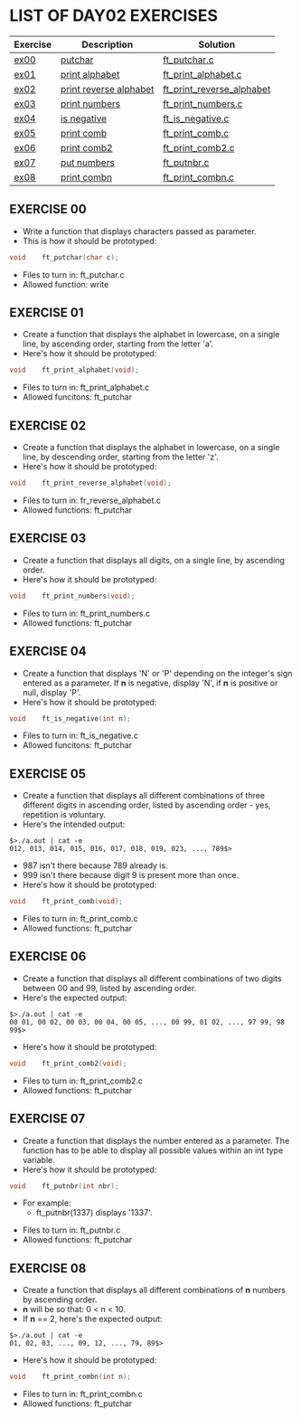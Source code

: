 # LIST OF DAY02 EXERCISES

|Exercise        |Description                    |Solution                     |
|-------------|-------------------------------|-----------------------------|
|[ex00](https://github.com/achrafelkhnissi/1337/tree/master/Piscine-2021/DAYS/DAY02/ex00)         |[putchar](https://github.com/achrafelkhnissi/1337/tree/master/Piscine-2021/DAYS/DAY02/ex00/README.md) |[ft_putchar.c](https://github.com/achrafelkhnissi/1337/tree/master/Piscine-2021/DAYS/DAY02/ex00/ft_putchar.c)                |
|[ex01](https://github.com/achrafelkhnissi/1337/tree/master/Piscine-2021/DAYS/DAY02/ex01)         |[print alphabet](https://github.com/achrafelkhnissi/1337/tree/master/Piscine-2021/DAYS/DAY02/ex01/README.md)                  |[ft_print_alphabet.c](https://github.com/achrafelkhnissi/1337/tree/master/Piscine-2021/DAYS/DAY02/ex01/ft_print_alphabet.c)|
|[ex02](https://github.com/achrafelkhnissi/1337/tree/master/Piscine-2021/DAYS/DAY02/ex02)         |[print reverse alphabet](https://github.com/achrafelkhnissi/1337/tree/master/Piscine-2021/DAYS/DAY02/ex02/README.md)             |[ft_print_reverse_alphabet](https://github.com/achrafelkhnissi/1337/tree/master/Piscine-2021/DAYS/DAY02/ex02/ft_print_reverse_alphabet.c)|
|[ex03](https://github.com/achrafelkhnissi/1337/tree/master/Piscine-2021/DAYS/DAY02/ex03)        |[print numbers](https://github.com/achrafelkhnissi/1337/tree/master/Piscine-2021/DAYS/DAY02/ex03/README.md)  |[ft_print_numbers.c](https://github.com/achrafelkhnissi/1337/tree/master/Piscine-2021/DAYS/DAY02/ex03/ft_print_numbers.c)|
|[ex04](https://github.com/achrafelkhnissi/1337/tree/master/Piscine-2021/DAYS/DAY02/ex04)         |[is negative](https://github.com/achrafelkhnissi/1337/tree/master/Piscine-2021/DAYS/DAY02/ex08/README.md)          |[ft_is_negative.c](https://github.com/achrafelkhnissi/1337/tree/master/Piscine-2021/DAYS/DAY02/ex04/ft_isnegative.c)|
|[ex05](https://github.com/achrafelkhnissi/1337/tree/master/Piscine-2021/DAYS/DAY02/ex05)         |[print comb](https://github.com/achrafelkhnissi/1337/tree/master/Piscine-2021/DAYS/DAY02/ex05/README.md)              |[ft_print_comb.c](https://github.com/achrafelkhnissi/1337/tree/master/Piscine-2021/DAYS/DAY02/ex05/ft_print_comb.c)|
|[ex06](https://github.com/achrafelkhnissi/1337/tree/master/Piscine-2021/DAYS/DAY02/ex06)         |[print comb2](https://github.com/achrafelkhnissi/1337/tree/master/Piscine-2021/DAYS/DAY02/ex06/README.md)          |[ft_print_comb2.c](https://github.com/achrafelkhnissi/1337/tree/master/Piscine-2021/DAYS/DAY02/ex06/ft_print_comb2.c)|
|[ex07](https://github.com/achrafelkhnissi/1337/tree/master/Piscine-2021/DAYS/DAY02/ex07)         |[put numbers](https://github.com/achrafelkhnissi/1337/tree/master/Piscine-2021/DAYS/DAY02/ex07/README.md)              |[ft_putnbr.c](https://github.com/achrafelkhnissi/1337/tree/master/Piscine-2021/DAYS/DAY02/ex07/ft_putnbr.c)|
|[ex08](https://github.com/achrafelkhnissi/1337/tree/master/Piscine-2021/DAYS/DAY02/ex08)         |[print combn](https://github.com/achrafelkhnissi/1337/tree/master/Piscine-2021/DAYS/DAY02/ex08/README.md)     |[ft_print_combn.c](https://github.com/achrafelkhnissi/1337/tree/master/Piscine-2021/DAYS/DAY02/ex08/ft_print_combn_v2.c)|

## EXERCISE 00
* Write a function that displays characters passed as parameter.
* This is how it should be prototyped:
```C
void	ft_putchar(char c);
```
* Files to turn in: ft_putchar.c
* Allowed function: write

## EXERCISE 01
* Create a function that displays the alphabet in lowercase, on a single line, by ascending order, starting from the letter 'a'.
* Here's how it should be prototyped:
```C
void	ft_print_alphabet(void);
```
* Files to turn in: ft_print_alphabet.c
* Allowed funcitons: ft_putchar

## EXERCISE 02
* Create a function that displays the alphabet in lowercase, on a single line, by descending order, starting from the letter 'z'.
* Here's how it should be prototyped:
```C
void	ft_print_reverse_alphabet(void);
```
* Files to turn in: fr_reverse_alphabet.c
* Allowed functions: ft_putchar

## EXERCISE 03
* Create a function that displays all digits, on a single line, by ascending order.
* Here's how it should be prototyped:
```C
void	ft_print_numbers(void);
```
* Files to turn in: ft_print_numbers.c
* Allowed functions: ft_putchar

## EXERCISE 04
* Create a function that displays 'N' or 'P' depending on the integer's sign entered as a parameter. If **n** is negative, display 'N', if **n** is positive or null, display 'P'.
* Here's how it should be prototyped:
```C
void	ft_is_negative(int n);
```
* Files to turn in: ft_is_negative.c
* Allowed funcitons: ft_putchar

## EXERCISE 05
* Create a function that displays all different combinations of three different digits in ascending order, listed by ascending order - yes, repetition is voluntary.
* Here's the intended output:
```
$>./a.out | cat -e
012, 013, 014, 015, 016, 017, 018, 019, 023, ..., 789$>
```
* 987 isn't there because 789 already is.
* 999 isn't there because digit 9 is present more than once.
* Here's how it should be prototyped:
```C
void	ft_print_comb(void);
```
+ Files to turn in: ft_print_comb.c
+ Allowed functions: ft_putchar

## EXERCISE 06
* Create a function that displays all different combinations of two digits between 00 and 99, listed by ascending order.
* Here's the expected output:
```
$>./a.out | cat -e
00 01, 00 02, 00 03, 00 04, 00 05, ..., 00 99, 01 02, ..., 97 99, 98 99$>
```
* Here's how it should be prototyped:
```C
void	ft_print_comb2(void);
```
+ Files to turn in: ft_print_comb2.c
+ Allowed functions: ft_putchar

## EXERCISE 07
* Create a function that displays the number entered as a parameter. The function has to be able to display all possible values within an int type variable.
* Here's how it should be prototyped:
```C
void	ft_putnbr(int nbr);
```
* For example:
	* ft_putnbr(1337) displays '1337'.
+ Files to turn in: ft_putnbr.c
+ Allowed functions: ft_putchar

## EXERCISE 08
* Create a function that displays all different combinations of **n** numbers by ascending order.
* **n** will be so that: 0 < n < 10.
* If **n** == 2, here's the expected output:
```
$>./a.out | cat -e
01, 02, 03, ..., 09, 12, ..., 79, 89$>
```
* Here's how it should be prototyped:
```C
void	ft_print_combn(int n);
```
+ Files to turn in: ft_print_combn.c
+ Allowed functions: ft_putchar


